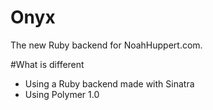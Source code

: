 # Onyx
The new Ruby backend for NoahHuppert.com.

#What is different
- Using a Ruby backend made with Sinatra
- Using Polymer 1.0

